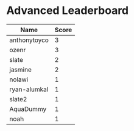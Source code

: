 # Advanced Leaderboard
|Name|Score|
|----|-----|
|anthonytoyco|3|
|ozenr|3|
|slate|2|
|jasmine|2|
|nolawi|1|
|ryan-alumkal|1|
|slate2|1|
|AquaDummy|1|
|noah|1|

